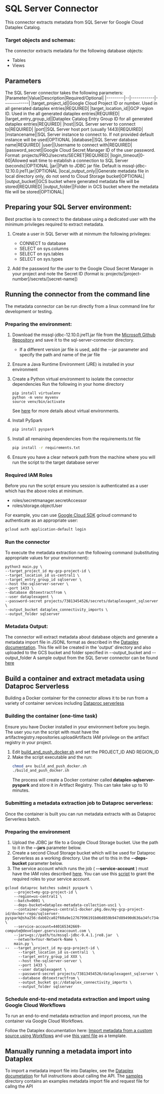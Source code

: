 # SQL Server Connector

This connector extracts metadata from SQL Server for Google Cloud Dataplex Catalog.

### Target objects and schemas:

The connector extracts metadata for the following database objects:
* Tables
* Views

## Parameters
The SQL Server connector takes the following parameters:
|Parameter|Value|Description|Required/Optional|
|---------|--|------------|-------------|
|target_project_id||Google Cloud Project ID or number. Used in all generated dataplex entries|REQUIRED|
|target_location_id||GCP region ID. Used in the all generated dataplex entries|REQUIRED|
|target_entry_group_id||Dataplex Catalog Entry Group ID for all generated dataplex entries|REQUIRED|
|host||SQL Server server to connect to|REQUIRED|
|port||SQL Server host port (usually 1443)|REQUIRED|
|instancename||SQL Server instance to connect to. If not provided default instance will be used|OPTIONAL
|database||SQL Server database name|REQUIRED|
|user||Username to connect with|REQUIRED|
|password_secret||Google Cloud Secret Manager ID of the user password. Format: projects/PROJ/secrets/SECRET|REQUIRED|
|login_timeout|0-60|Allowed wait time to establish a connection to SQL Server (seconds)|OPTIONAL
|jar||Path to JDBC jar file. Default is mssql-jdbc-12.10.0.jre11.jar|OPTIONAL 
|local_output_only||Generate metadata file in local directory only, do not send to Cloud Storage bucket|OPTIONAL|
|output_bucket||GCS bucket where generated metadata file will be stored|REQUIRED|
|output_folder||Folder in GCS bucket where the metadata file will be stored|OPTIONAL|

## Preparing your SQL Server environment:

Best practise is to connect to the database using a dedicated user with the minimum privileges required to extract metadata. 

1. Create a user in SQL Server with at minmum the following privileges:
    * CONNECT to database
    * SELECT on sys.columns
    * SELECT on sys.tables
    * SELECT on sys.types

2. Add the password for the user to the Google Cloud Secret Manager in your project and note the Secret ID (format is: projects/[project-number]/secrets/[secret-name])

## Running the connector from the command line

The metadata connector can be run directly from a linux command line for development or testing.

### Preparing the environment:
1. Download the mssql-jdbc-12.10.0.jre11.jar file from the [Microsoft Github Repository](https://github.com/microsoft/mssql-jdbc/releases/tag/v12.10.0) and save it to the sql-server-connector directory.
    * If a different version jar file is used, add the --jar parameter and specify the path and name of the jar file 
2. Ensure a Java Runtime Environment (JRE) is installed in your environment
3. Create a Python virtual environment to isolate the connector dependencies
    Run the following in your home directory
    ```
    pip install virtualenv
    python -m venv myvenv
    source venv/bin/activate
    ```
    See [here](https://www.freecodecamp.org/news/how-to-setup-virtual-environments-in-python/) for more details about virtual environments.

4. Install PySpark
    ```bash
    pip install pyspark
    ```
5. Install all remaining dependencies from the requirements.txt file 
    ```bash
    pip install -r requirements.txt
    ```
6. Ensure you have a clear network path from the machine where you will run the script to the target database server

### Required IAM Roles

Before you run the script ensure you session is authenticated as a user which has the above roles at minimum. 

- roles/secretmanager.secretAccessor
- roles/storage.objectUser

For example, you can use [Google Cloud SDK](https://cloud.google.com/sdk) gcloud command to authenticate as an appropriate user:
```bash
gcloud auth application-default login
```

### Run the connector
To execute the metadata extraction run the following command (substituting appropriate values for your environment):

```shell 
python3 main.py \
--target_project_id my-gcp-project-id \
--target_location_id us-central1 \
--target_entry_group_id sqlserver \
--host the-sqlserver-server \
--port 1433 \
--database dbtoextractfrom \
--user dataplexagent \
--password-secret projects/73813454526/secrets/dataplexagent_sqlserver \
--output_bucket dataplex_connectivity_imports \
--output_folder sqlserver
```

### Metadata Output:
The connector will extract metadata about database objects and generate a metadata import file in JSONL format as described in the [Dataplex documentation](https://cloud.google.com/dataplex/docs/import-metadata#metadata-import-file). 
This file will be created in the 'output' directory and also uploaded to the GCS bucket and folder specified in --output_bucket and --output_folder
A sample output from the SQL Server connector can be found [here](sample/sqlserver_output_sample.jsonl)

## Build a container and extract metadata using Dataproc Serverless

Building a Docker container for the connector allows it to be run from a variety of container services including [Dataproc serverless](https://cloud.google.com/dataproc-serverless/docs)

### Building the container (one-time task)

Ensure you have Docker installed in your environment before you begin. The user you run the script with must have the artifactregistry.repositories.uploadArtifacts IAM privilege on the artifact registry in your project.

1. Edit [build_and_push_docker.sh](build_and_push_docker.sh) and set the PROJECT_ID AND REGION_ID
2. Make the script executable and the run:
    ```bash
    chmod a+x build_and_push_docker.sh
    ./build_and_push_docker.sh
    ``` 
    The process will create a Docker container called **dataplex-sqlserver-pyspark** and store it in Artifact Registry. 
    This can take take up to 10 minutes.

### Submitting a metadata extraction job to Dataproc serverless:
Once the container is built you can run metadata extracts with as Dataproc Serverless batch.

### Preparing the environment

1. Upload the JDBC jar file to a Google Cloud Storage bucket. Use the path to it in the **--jars** parameter below.
2. Create a second Cloud Storage bucket which will be used for Dataproc Serverless as a working directory. Use the url to this in the **--deps-bucket** parameter below.
3. The service account which runs the job ( **--service-account** ) must have the IAM roles described [here](https://cloud.google.com/dataplex/docs/import-using-workflows-custom-source#required-roles).
You can use this [script](../common_scripts/grant_SA_dataproc_roles.sh) to grant the required roles to your service account.

```shell
gcloud dataproc batches submit pyspark \
    --project=my-gcp-project-id \
    --region=us-central1 \
    --batch=0001 \
    --deps-bucket=dataplex-metadata-collection-usc1 \  
    --container-image=us-central1-docker.pkg.dev/my-gcp-project-id/docker-repo/sqlserver-pyspark@sha256:dab02ca02f60a9e12767996191b06d859b947d89490d636a34fc734d4a0b6d08 \
    --service-account=440165342669-compute@developer.gserviceaccount.com \
    --jars=gs://path/to/mssql-jdbc-9.4.1.jre8.jar  \
    --network=Your-Network-Name \
    main.py \
--  --target_project_id my-gcp-project-id \
      --target_location_id us-central1	\
      --target_entry_group_id XXX \
      --host the-sqlserver-server \
      --port 1433 \
      --user dataplexagent \
      --password-secret projects/73813454526/dataplexagent_sqlserver \
      --database dbtoextractfrom \
      --output_bucket gs://dataplex_connectivity_imports \
      --output_folder sqlserver
```

### Schedule end-to-end metadata extraction and import using Google Cloud Workflows

To run an end-to-end metadata extraction and import process, run the container via Google Cloud Workflows. 

Follow the Dataplex documentation here: [Import metadata from a custom source using Workflows](https://cloud.google.com/dataplex/docs/import-using-workflows-custom-source) and use [this yaml file](https://github.com/GoogleCloudPlatform/cloud-dataplex/blob/main/managed-connectivity/cloud-workflows/byo-connector/templates/byo-connector.yaml) as a template.


## Manually running a metadata import into Dataplex

To import a metadata import file into Dataplex, see the [Dataplex documetation](https://cloud.google.com/dataplex/docs/import-metadata#import-metadata) for full instructions about calling the API.
The [samples](/samples) directory contains an examples metadata import file and request file for callng the API